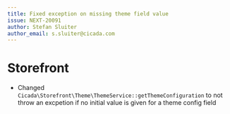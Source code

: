 ```yaml
---
title: Fixed exception on missing theme field value
issue: NEXT-20091
author: Stefan Sluiter
author_email: s.sluiter@cicada.com
---
```

# Storefront
* Changed `Cicada\Storefront\Theme\ThemeService::getThemeConfiguration` to not throw an excpetion if no initial value is given for a theme config field
